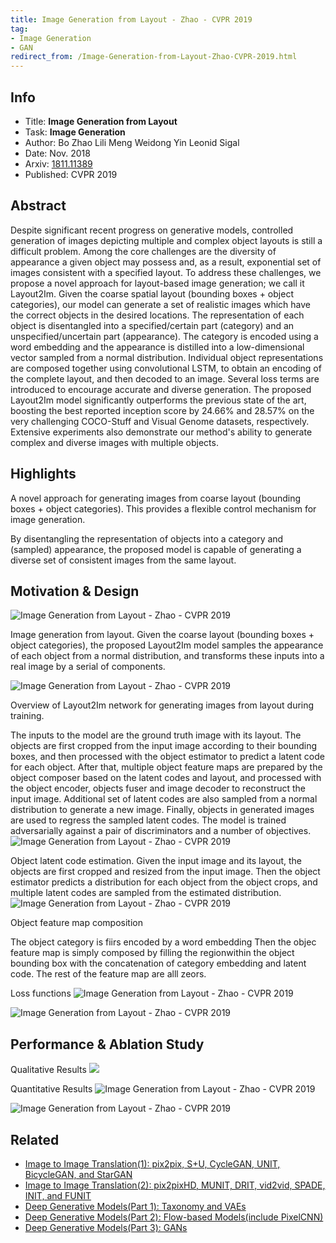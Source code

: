 ```yaml
---
title: Image Generation from Layout - Zhao - CVPR 2019
tag:
- Image Generation
- GAN
redirect_from: /Image-Generation-from-Layout-Zhao-CVPR-2019.html
---
```






## Info
- Title: **Image Generation from Layout**
- Task: **Image Generation**
- Author: Bo Zhao Lili Meng Weidong Yin Leonid Sigal
- Date:  Nov. 2018
- Arxiv: [1811.11389](http://arxiv.org/abs/1811.11389)
- Published: CVPR 2019

## Abstract

Despite significant recent progress on generative models, controlled generation of images depicting multiple and complex object layouts is still a difficult problem. Among the core challenges are the diversity of appearance a given object may possess and, as a result, exponential set of images consistent with a specified layout. To address these challenges, we propose a novel approach for layout-based image generation; we call it Layout2Im. Given the coarse spatial layout (bounding boxes + object categories), our model can generate a set of realistic images which have the correct objects in the desired locations. The representation of each object is disentangled into a specified/certain part (category) and an unspecified/uncertain part (appearance). The category is encoded using a word embedding and the appearance is distilled into a low-dimensional vector sampled from a normal distribution. Individual object representations are composed together using convolutional LSTM, to obtain an encoding of the complete layout, and then decoded to an image. Several loss terms are introduced to encourage accurate and diverse generation. The proposed Layout2Im model significantly outperforms the previous state of the art, boosting the best reported inception score by 24.66% and 28.57% on the very challenging COCO-Stuff and Visual Genome datasets, respectively. Extensive experiments also demonstrate our method's ability to generate complex and diverse images with multiple objects.

## Highlights

A novel approach for generating images from coarse layout (bounding boxes + object categories). This provides a flexible control mechanism for image generation.

By disentangling the representation of objects into a category and (sampled) appearance, the proposed model is capable of generating a diverse set of consistent images from the same layout.

## Motivation & Design

![Image Generation from Layout - Zhao - CVPR 2019](https://i.imgur.com/vc9XgJY.png)

<script async src="https://pagead2.googlesyndication.com/pagead/js/adsbygoogle.js"></script>
<ins class="adsbygoogle"
     style="display:block; text-align:center;"
     data-ad-layout="in-article"
     data-ad-format="fluid"
     data-ad-client="ca-pub-4466575858054752"
     data-ad-slot="8787986126"></ins>
<script>
     (adsbygoogle = window.adsbygoogle || []).push({});
</script>

Image generation from layout. Given the coarse layout (bounding boxes + object categories), the proposed Layout2Im model samples the appearance of each object from a normal distribution, and transforms these inputs into a real image by a serial of components. 

![Image Generation from Layout - Zhao - CVPR 2019](https://i.imgur.com/RZHLIgT.png)

Overview of Layout2Im network for generating images from layout during training. 

The inputs to the model are the ground truth image with its layout. The objects are first cropped from the input image according to their bounding boxes, and then processed with the object estimator to predict a latent code for each object. After that, multiple object feature maps are prepared by the object composer based on the latent codes and layout, and processed with the object encoder, objects fuser and image decoder to reconstruct the input image. Additional set of latent codes are also sampled from a normal distribution to generate a new image. Finally, objects in generated images are used to regress the sampled latent codes. The model is trained adversarially against a pair of discriminators and a number of objectives.
![Image Generation from Layout - Zhao - CVPR 2019](https://i.imgur.com/Hz2E9JR.png)

Object latent code estimation. Given the input image and its layout, the objects are first cropped and resized from the input image. Then the object estimator predicts a distribution for each object from the object crops, and multiple latent codes are sampled from the estimated distribution.
![Image Generation from Layout - Zhao - CVPR 2019](https://i.imgur.com/BQ4VKHh.png)

<script async src="https://pagead2.googlesyndication.com/pagead/js/adsbygoogle.js"></script>
<ins class="adsbygoogle"
     style="display:block; text-align:center;"
     data-ad-layout="in-article"
     data-ad-format="fluid"
     data-ad-client="ca-pub-4466575858054752"
     data-ad-slot="8787986126"></ins>
<script>
     (adsbygoogle = window.adsbygoogle || []).push({});
</script>

Object feature map composition

The object category is fiirs encoded by a word embedding Then the objec feature map is simply composed by filling the regionwithin the object bounding box with the concatenation of category embedding and latent code. The rest of the feature map are alll zeors. 

Loss functions
![Image Generation from Layout - Zhao - CVPR 2019](https://i.imgur.com/zPqg0Ka.png)

![Image Generation from Layout - Zhao - CVPR 2019](https://i.imgur.com/V1J1wIb.png)

## Performance & Ablation Study

Qualitative Results
![](https://i.imgur.com/o52IKYh.png)

<script async src="https://pagead2.googlesyndication.com/pagead/js/adsbygoogle.js"></script>
<ins class="adsbygoogle"
     style="display:block; text-align:center;"
     data-ad-layout="in-article"
     data-ad-format="fluid"
     data-ad-client="ca-pub-4466575858054752"
     data-ad-slot="8787986126"></ins>
<script>
     (adsbygoogle = window.adsbygoogle || []).push({});
</script>

Quantitative Results
![Image Generation from Layout - Zhao - CVPR 2019](https://i.imgur.com/kYMS1wg.png)

![Image Generation from Layout - Zhao - CVPR 2019](https://i.imgur.com/J5nfTDQ.png)

## Related
- [Image to Image Translation(1): pix2pix, S+U, CycleGAN, UNIT, BicycleGAN, and StarGAN](https://arxivnote.ddlee.cn/Image-to-image-Translation-pix2pix-CycleGAN-UNIT-BicycleGAN-StarGAN.html)
- [Image to Image Translation(2): pix2pixHD, MUNIT, DRIT, vid2vid, SPADE, INIT, and FUNIT](https://arxivnote.ddlee.cn/Image-to-image-Translation-pix2pixHD-MUNIT-DRIT-vid2vid-SPADE-INIT-FUNIT.html)
- [Deep Generative Models(Part 1): Taxonomy and VAEs](https://arxivnote.ddlee.cn/Deep-Generative-Models-Taxonomy-VAE.html)
- [Deep Generative Models(Part 2): Flow-based Models(include PixelCNN)](https://arxivnote.ddlee.cn/Deep-Generative-Models-Flow-based-Models-PixelCNN.html)
- [Deep Generative Models(Part 3): GANs](https://arxivnote.ddlee.cn/Deep-Generative-Models-GAN-WGAN-SAGAN-StyleGAN-BigGAN.html)

